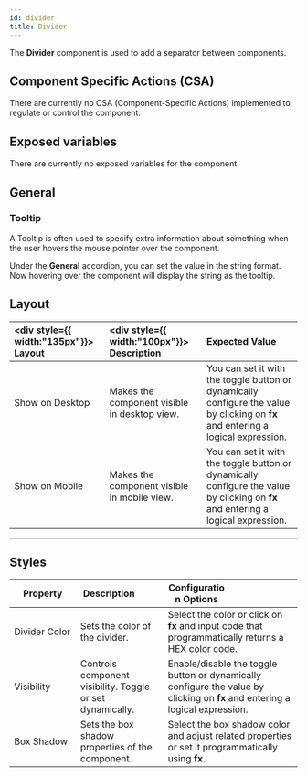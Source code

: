 ```yaml
---
id: divider
title: Divider
---
```


The **Divider** component is used to add a separator between components.

<div style={{paddingTop:'24px'}}>

## Component Specific Actions (CSA)

There are currently no CSA (Component-Specific Actions) implemented to regulate or control the component.

</div>

<div style={{paddingTop:'24px'}}>

## Exposed variables

There are currently no exposed variables for the component.

</div>

<div style={{paddingTop:'24px'}}>

## General

### Tooltip

A Tooltip is often used to specify extra information about something when the user hovers the mouse pointer over the component.

Under the <b>General</b> accordion, you can set the value in the string format. Now hovering over the component will display the string as the tooltip.

</div>

<div style={{paddingTop:'24px'}}>

## Layout

| <div style={{ width:"135px"}}> Layout </div> | <div style={{ width:"100px"}}> Description </div>    | Expected Value                                                  |
| :------------------------------------------- | :----------------------------------------------------| :-------------------------------------------------------------- |
| Show on Desktop  | Makes the component visible in desktop view. | You can set it with the toggle button or dynamically configure the value by clicking on **fx** and entering a logical expression. |
| Show on Mobile | Makes the component visible in mobile view. | You can set it with the toggle button or dynamically configure the value by clicking on **fx** and entering a logical expression. |

</div>

---

<div style={{paddingTop:'24px'}}>

## Styles

| <div style="width:100px;">Property</div>    | <div style="width:100px;">Description</div>  | <div style="width:100px;">Configuration Options</div>  |
| ------------------------------------------- | ------------------------------------------- | --------------------------------------------------|
| Divider Color   | Sets the color of the divider.  | Select the color or click on **fx** and input code that programmatically returns a HEX color code. |
| Visibility  | Controls component visibility. Toggle or set dynamically. | Enable/disable the toggle button or dynamically configure the value by clicking on **fx** and entering a logical expression. |
| Box Shadow   | Sets the box shadow properties of the component.  | Select the box shadow color and adjust related properties or set it programmatically using **fx**. |

</div>
